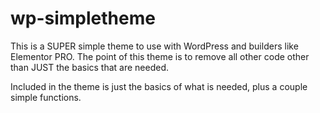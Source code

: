 # wp-simpletheme
This is a SUPER simple theme to use with WordPress and builders like Elementor PRO. The point of this theme is to remove all other code other than JUST the basics that are needed. 

Included in the theme is just the basics of what is needed, plus a couple simple functions. 
